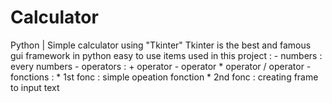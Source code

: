 # Calculator
Python | Simple calculator using "Tkinter"
Tkinter is the best and famous gui framework in python easy to use 
items used in this project :
    - numbers : every numbers 
    - operators : + operator
                  - operator
                  * operator
                  / operator
    - fonctions : 
                  * 1st fonc : simple opeation fonction
                  * 2nd fonc : creating frame to input text
   
